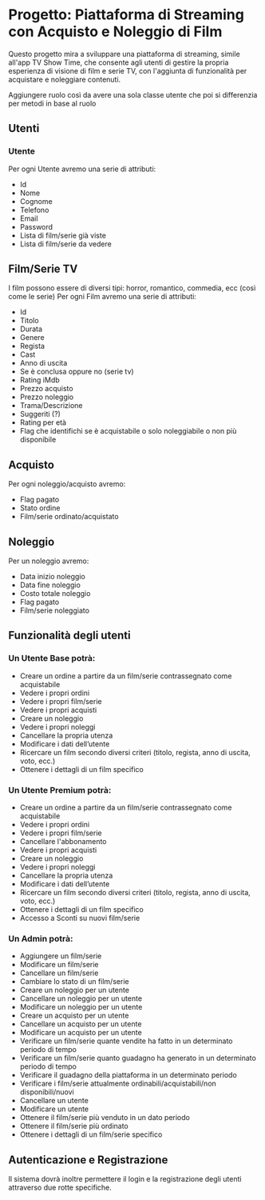 # Progetto: Piattaforma di Streaming con Acquisto e Noleggio di Film
Questo progetto mira a sviluppare una piattaforma di streaming, simile all'app TV Show Time, che consente agli utenti di gestire la propria esperienza di visione di film e serie TV, con l'aggiunta di funzionalità per acquistare e noleggiare contenuti.

Aggiungere ruolo così da avere una sola classe utente che poi si differenzia per metodi in base al ruolo

## Utenti
### Utente
Per ogni Utente avremo una serie di attributi:
- Id
- Nome
- Cognome
- Telefono
- Email
- Password
- Lista di film/serie già viste
- Lista di film/serie da vedere



## Film/Serie TV
I film possono essere di diversi tipi: horror, romantico, commedia, ecc (così come le serie)
Per ogni Film avremo una serie di attributi:
- Id
- Titolo
- Durata
- Genere
- Regista
- Cast
- Anno di uscita
- Se è conclusa oppure no (serie tv)
- Rating iMdb
- Prezzo acquisto
- Prezzo noleggio
- Trama/Descrizione
- Suggeriti (?)
- Rating per età
- Flag che identifichi se è acquistabile o solo noleggiabile o non più disponibile

## Acquisto
Per ogni noleggio/acquisto avremo:
- Flag pagato
- Stato ordine
- Film/serie ordinato/acquistato
## Noleggio
Per un noleggio avremo:
- Data inizio noleggio
- Data fine noleggio
- Costo totale noleggio
- Flag pagato
- Film/serie noleggiato

## Funzionalità degli utenti
### Un Utente Base potrà:
- Creare un ordine a partire da un film/serie contrassegnato come acquistabile
- Vedere i propri ordini
- Vedere i propri film/serie
- Vedere i propri acquisti
- Creare un noleggio
- Vedere i propri noleggi
- Cancellare la propria utenza
- Modificare i dati dell’utente
- Ricercare un film secondo diversi criteri (titolo, regista, anno di uscita, voto, ecc.)
- Ottenere i dettagli di un film specifico
### Un Utente Premium potrà:
- Creare un ordine a partire da un film/serie contrassegnato come acquistabile
- Vedere i propri ordini
- Vedere i propri film/serie
- Cancellare l'abbonamento
- Vedere i propri acquisti
- Creare un noleggio
- Vedere i propri noleggi
- Cancellare la propria utenza
- Modificare i dati dell’utente
- Ricercare un film secondo diversi criteri (titolo, regista, anno di uscita, voto, ecc.)
- Ottenere i dettagli di un film specifico
- Accesso a Sconti su nuovi film/serie
### Un Admin potrà:
- Aggiungere un film/serie
- Modificare un film/serie
- Cancellare un film/serie
- Cambiare lo stato di un film/serie
- Creare un noleggio per un utente
- Cancellare un noleggio per un utente
- Modificare un noleggio per un utente
- Creare un acquisto per un utente
- Cancellare un acquisto per un utente
- Modificare un acquisto per un utente
- Verificare un film/serie quante vendite ha fatto in un determinato periodo di tempo
- Verificare un film/serie quanto guadagno ha generato in un determinato periodo di tempo
- Verificare il guadagno della piattaforma in un determinato periodo
- Verificare i film/serie attualmente ordinabili/acquistabili/non disponibili/nuovi
- Cancellare un utente
- Modificare un utente
- Ottenere il film/serie più venduto in un dato periodo
- Ottenere il film/serie più ordinato
- Ottenere i dettagli di un film/serie specifico
## Autenticazione e Registrazione
Il sistema dovrà inoltre permettere il login e la registrazione degli utenti attraverso due rotte specifiche.
